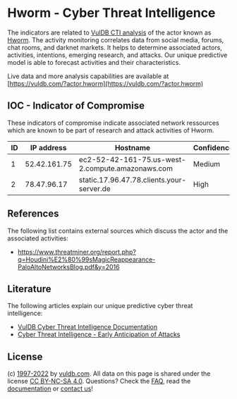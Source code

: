 # Hworm - Cyber Threat Intelligence

The indicators are related to [VulDB CTI analysis](https://vuldb.com/?kb.cti) of the actor known as [Hworm](https://vuldb.com/?actor.hworm). The activity monitoring correlates data from social media, forums, chat rooms, and darknet markets. It helps to determine associated actors, activities, intentions, emerging research, and attacks. Our unique predictive model is able to forecast activities and their characteristics.

Live data and more analysis capabilities are available at [https://vuldb.com/?actor.hworm](https://vuldb.com/?actor.hworm)

## IOC - Indicator of Compromise

These indicators of compromise indicate associated network ressources which are known to be part of research and attack activities of Hworm.

ID | IP address | Hostname | Confidence
-- | ---------- | -------- | ----------
1 | 52.42.161.75 | ec2-52-42-161-75.us-west-2.compute.amazonaws.com | Medium
2 | 78.47.96.17 | static.17.96.47.78.clients.your-server.de | High

## References

The following list contains external sources which discuss the actor and the associated activities:

* https://www.threatminer.org/report.php?q=Houdini%E2%80%99sMagicReappearance-PaloAltoNetworksBlog.pdf&y=2016

## Literature

The following articles explain our unique predictive cyber threat intelligence:

* [VulDB Cyber Threat Intelligence Documentation](https://vuldb.com/?kb.cti)
* [Cyber Threat Intelligence - Early Anticipation of Attacks](https://www.scip.ch/en/?labs.20201022)

## License

(c) [1997-2022](https://vuldb.com/?kb.changelog) by [vuldb.com](https://vuldb.com/?kb.about). All data on this page is shared under the license [CC BY-NC-SA 4.0](https://creativecommons.org/licenses/by-nc-sa/4.0/). Questions? Check the [FAQ](https://vuldb.com/?kb.faq), read the [documentation](https://vuldb.com/?kb) or [contact us](https://vuldb.com/?contact)!
